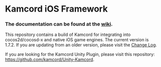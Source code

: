 Kamcord iOS Framework
======================

<h3>The documentation can be found at the <a href="https://github.com/kamcord/kamcord-ios-sdk/wiki">wiki</a>.</h3>

This repository contains a build of Kamcord for integrating into cocos2d/cocosd-x and native iOS game engines. The current version is 1.7.2. If you are updating from an older version, please visit the <a href="https://github.com/kamcord/kamcord-ios-sdk/wiki/Change-log">Change Log</a>.

If you are looking for the Kamcord Unity Plugin, please visit this repository: <a href="https://github.com/kamcord/Unity-Kamcord">https://github.com/kamcord/Unity-Kamcord</a>.

